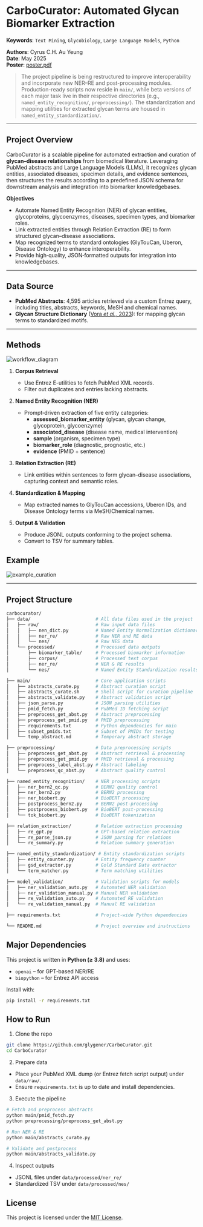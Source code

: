 # CarboCurator: Automated Glycan Biomarker Extraction

**Keywords**: `Text Mining`, `Glycobiology`, `Large Language Models`, `Python`

**Authors**: Cyrus C.H. Au Yeung  
**Date**: May 2025  
**Poster**: [poster.pdf](https://github.com/glygener/CarboCurator/blob/main/figures/poster.pdf#:~:text=poster.pdf)

> The project pipeline is being restructured to improve interoperability and incorporate new NER–RE and post-processing modules. Production-ready scripts now reside in `main/`, while beta versions of each major task live in their respective directories (e.g., `named_entity_recognition/`, `preprocessing/`). The standardization and mapping utilities for extracted glycan terms are housed in `named_entity_standardization/`.

---

## Project Overview

CarboCurator is a scalable pipeline for automated extraction and curation of **glycan–disease relationships** from biomedical literature. Leveraging PubMed abstracts and Large Language Models (LLMs), it recognizes glycan entities, associated diseases, specimen details, and evidence sentences, then structures the results according to a predefined JSON schema for downstream analysis and integration into biomarker knowledgebases.

**Objectives**

- Automate Named Entity Recognition (NER) of glycan entities, glycoproteins, glycoenzymes, diseases, specimen types, and biomarker roles.
- Link extracted entities through Relation Extraction (RE) to form structured glycan–disease associations.
- Map recognized terms to standard ontologies (GlyTouCan, Uberon, Disease Ontology) to enhance interoperability.
- Provide high‐quality, JSON‐formatted outputs for integration into knowledgebases.

---

## Data Source

- **PubMed Abstracts**: 4,595 articles retrieved via a custom Entrez query, including titles, abstracts, keywords, MeSH and chemical names.
- **Glycan Structure Dictionary** ([Vora *et al.*, 2023](https://pmc.ncbi.nlm.nih.gov/articles/PMC10243773/)): for mapping glycan terms to standardized motifs.

---

## Methods

![workflow_diagram](https://github.com/glygener/CarboCurator/blob/main/figures/workflow_diagram.png#:~:text=workflow_diagram.png)

1. **Corpus Retrieval**  
   - Use Entrez E-utilities to fetch PubMed XML records.  
   - Filter out duplicates and entries lacking abstracts.

2. **Named Entity Recognition (NER)**  
   - Prompt‐driven extraction of five entity categories:  
     - **assessed_biomarker_entity** (glycan, glycan change, glycoprotein, glycoenzyme)  
     - **associated_disease** (disease name, medical intervention)  
     - **sample** (organism, specimen type)  
     - **biomarker_role** (diagnostic, prognostic, etc.)  
     - **evidence** (PMID + sentence)

3. **Relation Extraction (RE)**  
   - Link entities within sentences to form glycan–disease associations, capturing context and semantic roles.

4. **Standardization & Mapping**  
   - Map extracted names to GlyTouCan accessions, Uberon IDs, and Disease Ontology terms via MeSH/Chemical names.

5. **Output & Validation**  
   - Produce JSONL outputs conforming to the project schema.  
   - Convert to TSV for summary tables.

## Example

![example_curation](https://github.com/glygener/CarboCurator/blob/main/figures/curation_example.png#:~:text=curation_example.png)

---

## Project Structure

```bash
carbocurator/  
├── data/                        # All data files used in the project  
│   ├── raw/                     # Raw input data files  
│   │   ├── nen_dict.py          # Named Entity Normalization dictionary  
│   │   ├── ner_re/              # Raw NER and RE data  
│   │   └── nes/                 # Raw NES data  
│   └── processed/               # Processed data outputs  
│       ├── biomarker_table/     # Processed biomarker information  
│       ├── corpus/              # Processed text corpus  
│       ├── ner_re/              # NER & RE results  
│       └── nes/                 # Named Entity Standardization results  

├── main/                        # Core application scripts  
│   ├── abstracts_curate.py      # Abstract curation script  
│   ├── abstracts_curate.sh      # Shell script for curation pipeline  
│   ├── abstracts_validate.py    # Abstract validation script  
│   ├── json_parse.py            # JSON parsing utilities  
│   ├── pmid_fetch.py            # PubMed ID fetching script  
│   ├── preprocess_get_abst.py   # Abstract preprocessing  
│   ├── preprocess_get_pmid.py   # PMID preprocessing  
│   ├── requirements.txt         # Python dependencies for main  
│   ├── subset_pmids.txt         # Subset of PMIDs for testing  
│   └── temp_abstract.md         # Temporary abstract storage  

├── preprocessing/               # Data preprocessing scripts  
│   ├── preprocess_get_abst.py   # Abstract retrieval & processing  
│   ├── preprocess_get_pmid.py   # PMID retrieval & processing  
│   ├── preprocess_label_abst.py # Abstract labeling  
│   └── preprocess_qc_abst.py    # Abstract quality control  

├── named_entity_recognition/    # NER processing scripts  
│   ├── ner_bern2_qc.py          # BERN2 quality control  
│   ├── ner_bern2.py             # BERN2 processing  
│   ├── ner_biobert.py           # BioBERT processing  
│   ├── postprocess_bern2.py     # BERN2 post-processing  
│   ├── postprocess_biobert.py   # BioBERT post-processing  
│   └── tok_biobert.py           # BioBERT tokenization  

├── relation_extraction/         # Relation extraction processing  
│   ├── re_gpt.py                # GPT-based relation extraction  
│   ├── re_parse_json.py         # JSON parsing for relations  
│   └── re_summary.py            # Relation summary generation  

├── named_entity_standardization/ # Entity standardization scripts  
│   ├── entity_counter.py        # Entity frequency counter  
│   ├── gsd_extractor.py         # Gold Standard Data extractor  
│   └── term_matcher.py          # Term matching utilities  

├── model_validation/            # Validation scripts for models  
│   ├── ner_validation_auto.py   # Automated NER validation  
│   ├── ner_validation_manual.py # Manual NER validation  
│   ├── re_validation_auto.py    # Automated RE validation  
│   └── re_validation_manual.py  # Manual RE validation  

├── requirements.txt             # Project-wide Python dependencies  

└── README.md                    # Project overview and instructions  
```

## Major Dependencies

This project is written in **Python (≥ 3.8)** and uses:

- `openai` – for GPT‐based NER/RE  
- `biopython` – for Entrez API access  

Install with:

```bash
pip install -r requirements.txt
```
## How to Run

1. Clone the repo
```bash
git clone https://github.com/glygener/CarboCurator.git
cd CarboCurator
```

2. Prepare data
- Place your PubMed XML dump (or Entrez fetch script output) under `data/raw/`.
- Ensure `requirements.txt` is up to date and install dependencies.

3. Execute the pipeline
```bash
# Fetch and preprocess abstracts
python main/pmid_fetch.py
python preprocessing/preprocess_get_abst.py

# Run NER & RE
python main/abstracts_curate.py

# Validate and postprocess
python main/abstracts_validate.py
```

4. Inspect outputs
- JSONL files under `data/processed/ner_re/`
- Standardized TSV under `data/processed/nes/`

## License

This project is licensed under the [MIT License]().
